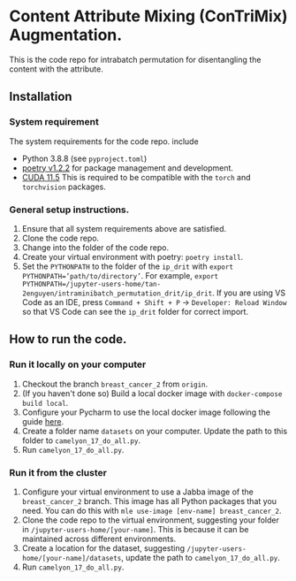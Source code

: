 # Content Attribute Mixing (ConTriMix) Augmentation.
This is the code repo for intrabatch permutation for disentangling the content with the attribute.


## Installation
### System requirement
The system requirements for the code repo. include
- Python 3.8.8 (see `pyproject.toml`)
- [poetry v1.2.2](https://python-poetry.org/docs/#installing-with-the-official-installer) for package management and development.
- [CUDA 11.5](https://developer.nvidia.com/cuda-11-5-0-download-archive?target_os=Linux&target_arch=x86_64&Distribution=Ubuntu&target_version=20.04&target_type=deb_local)
This is required to be compatible with the `torch` and `torchvision` packages.

### General setup instructions.
1.  Ensure that all system requirements above are satisfied.
2.  Clone the code repo.
3.  Change into the folder of the code repo.
4.  Create your virtual environment with poetry: `poetry install`.
5.  Set the `PYTHONPATH` to the folder of the `ip_drit` with `export PYTHONPATH=’path/to/directory’`. For example,
`export PYTHONPATH=/jupyter-users-home/tan-2enguyen/intraminibatch_permutation_drit/ip_drit`. If you are using VS Code as an IDE,
press `Command + Shift + P`  ->  `Developer: Reload Window` so that VS Code can see the `ip_drit` folder for correct import.


## How to run the code.
### Run it locally on your computer
1. Checkout the branch `breast_cancer_2` from `origin`.
2. (If you haven't done so) Build a local docker image with `docker-compose build local`.
3. Configure your Pycharm to use the local docker image following the guide [here](https://confluence.services.pathai.com/display/MLPLATFORM/Tutorial%3A+Local+Development).
4. Create a folder name `datasets` on your computer. Update the path to this folder to `camelyon_17_do_all.py`.
5. Run `camelyon_17_do_all.py`.

### Run it from the cluster
1. Configure your virtual environment to use a Jabba image of the `breast_cancer_2` branch. This image has all Python packages that you need. You can do this with `mle use-image [env-name] breast_cancer_2`.
2. Clone the code repo to the virtual environment, suggesting your folder in `/jupyter-users-home/[your-name]`. This is because it can be maintained across
different environments.
3. Create a location for the dataset, suggesting `/jupyter-users-home/[your-name]/datasets`, update the path to `camelyon_17_do_all.py`.
4. Run `camelyon_17_do_all.py`.





